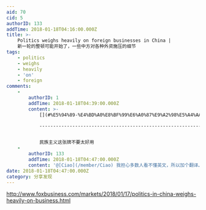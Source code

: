 ```yaml
---
aid: 70
cid: 5
authorID: 133
addTime: 2018-01-18T04:16:00.000Z
title: >-
    Politics weighs heavily on foreign businesses in China |
    新一轮的整顿可能开始了，一些中方对各种外资施压的细节
tags:
    - politics
    - weighs
    - heavily
    - 'on'
    - foreign
comments:
    -
        authorID: 1
        addTime: 2018-01-18T04:39:00.000Z
        content: >-
            [](#%E5%94%89-%E4%BD%A0%E8%BF%99%E6%A0%87%E9%A2%98%E5%A4%AA%E9%95%BF%E4%BA%86-%E6%A6%82%E6%8B%AC%E7%B2%BE%E7%AE%80%E4%B8%80%E4%B8%8B-%E7%84%B6%E5%90%8E%E6%8A%8A%E9%93%BE%E6%8E%A5%E5%92%8C%E8%A6%81%E7%82%B9%E6%94%BE%E5%9C%A8%E6%AD%A3%E6%96%87%E5%B0%B1%E5%A5%BD)唉，你这标题太长了，概括精简一下，然后把链接和要点放在正文就好。

            ----------------------------------------------------------------------------------------------------------------------------------------------------------------------------------------------------------------------------------------------------------------------------------------------------


            民族主义这张牌不要太好用
    -
        authorID: 133
        addTime: 2018-01-18T04:47:00.000Z
        content: '@[Ciao](/member/Ciao) 我担心多数人看不懂英文，所以加个翻译……'
date: 2018-01-18T04:47:00.000Z
category: 分享发现
---
```


http://www.foxbusiness.com/markets/2018/01/17/politics-in-china-weighs-heavily-on-business.html
